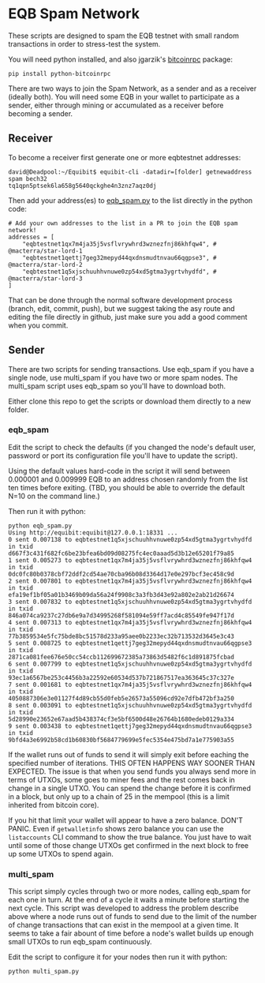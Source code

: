 # EQB Spam Network

These scripts are designed to spam the EQB testnet with small random transactions in order to stress-test the system.

You will need python installed, and also jgarzik's [bitcoinrpc](https://github.com/jgarzik/python-bitcoinrpc) package:

```
pip install python-bitcoinrpc
```

There are two ways to join the Spam Network, as a sender and as a receiver (ideally both). You will need some EQB in your wallet to participate as a sender, either through mining or accumulated as a receiver before becoming a sender.

## Receiver

To become a receiver first generate one or more eqbtestnet addresses:

```
david@Deadpool:~/Equibit$ equibit-cli -datadir=[folder] getnewaddress spam bech32
tq1qpn5ptsek6la658g5640qckghe4n3znz7aqz0dj
```

Then add your address(es) to [eqb_spam.py](eqb_spam.py) to the list directly in the python code:

```
# Add your own addresses to the list in a PR to join the EQB spam network!
addresses = [
    "eqbtestnet1qx7m4ja35j5vsflvrywhrd3wznezfnj86khfqw4", # @macterra/star-lord-1
    "eqbtestnet1qettj7geg32mepyd44qxdnsmudtnvau66qgpse3", # @macterra/star-lord-2
    "eqbtestnet1q5xjschuuhhvnuwe0zp54xd5gtma3ygrtvhydfd", # @macterra/star-lord-3
]
```

That can be done through the normal software development process (branch, edit, commit, push), but we suggest taking the asy route and editing the file directly in github, just make sure you add a good comment when you commit.

## Sender

There are two scripts for sending transactions. Use eqb_spam if you have a single node, use multi_spam if you have two or more spam nodes. The multi_spam script uses eqb_spam so you'll have to download both.

Either clone this repo to get the scripts or download them directly to a new folder.

### eqb_spam

Edit the script to check the defaults (if you changed the node's default user, password or port its configuration file you'll have to update the script).

Using the default values hard-code in the script it will send between 0.000001 and 0.009999 EQB to an address chosen randomly from the list ten times before exiting. (TBD, you should be able to override the default N=10 on the command line.)

Then run it with python:
```
python eqb_spam.py
Using http://equibit:equibit@127.0.0.1:18331 ...
0 sent 0.007138 to eqbtestnet1q5xjschuuhhvnuwe0zp54xd5gtma3ygrtvhydfd in txid d667f3c431f682fc6be23bfea6bd09d08275fc4ec0aaad5d3b12e65201f79a85
1 sent 0.005273 to eqbtestnet1qx7m4ja35j5vsflvrywhrd3wznezfnj86khfqw4 in txid 0dc0fc80b0378cbf72ddf2cd54ae70cba96b08d3364d17e0e297bcf3ec458c9d
2 sent 0.007801 to eqbtestnet1qx7m4ja35j5vsflvrywhrd3wznezfnj86khfqw4 in txid efa19ef1bf05a01b3469b09da56a24f9908c3a3fb3d43e92a802e2ab21d26674
3 sent 0.007832 to eqbtestnet1q5xjschuuhhvnuwe0zp54xd5gtma3ygrtvhydfd in txid 846a074ca9237c27db6e9a7d34995268f581094e59ff7acd4c85549fe947f17d
4 sent 0.007313 to eqbtestnet1qx7m4ja35j5vsflvrywhrd3wznezfnj86khfqw4 in txid 77b3859534e5fc75bde8bc51578d233a95aee0b2233ec32b713532d3645e3c43
5 sent 0.008725 to eqbtestnet1qettj7geg32mepyd44qxdnsmudtnvau66qgpse3 in txid 2871ca081fee676e50cc54ccb112699672385a73863d5482f6c1d891875fcbad
6 sent 0.007799 to eqbtestnet1q5xjschuuhhvnuwe0zp54xd5gtma3ygrtvhydfd in txid 93ec1a6567be253c4456b3a22592e60534d537b721867517ea363645c37c327e
7 sent 0.001681 to eqbtestnet1qx7m4ja35j5vsflvrywhrd3wznezfnj86khfqw4 in txid 4050887306e3e01127f4d89cb55d0feb5e26573a55096cd92e7dfb472bf3a250
8 sent 0.003091 to eqbtestnet1q5xjschuuhhvnuwe0zp54xd5gtma3ygrtvhydfd in txid 5d28990e23652e67aad5b438374cf3e5bf6500d48e26764b1680edeb0129a334
9 sent 0.003438 to eqbtestnet1qettj7geg32mepyd44qxdnsmudtnvau66qgpse3 in txid 9bfd4a3e6992b58cd1b60830bf5684779699e5fec5354e475bd7a1e775903a55
```

If the wallet runs out of funds to send it will simply exit before eaching the specified number of iterations. THIS OFTEN HAPPENS WAY SOONER THAN EXPECTED. The issue is that when you send funds you always send more in terms of UTXOs, some goes to miner fees and the rest comes back in change in a single UTXO. You can spend the change before it is confirmed in a block, but only up to a chain of 25 in the mempool (this is a limit inherited from bitcoin core). 

If you hit that limit your wallet will appear to have a zero balance. DON'T PANIC. Even if `getwalletinfo` shows zero balance you can use the `listaccounts` CLI command to show the true balance. You just have to wait until some of those change UTXOs get confirmed in the next block to free up some UTXOs to spend again.

### multi_spam

This script simply cycles through two or more nodes, calling eqb_spam for each one in turn. At the end of a cycle it waits a minute before starting the next cycle. This script was developed to address the problem describe above where a node runs out of funds to send due to the limit of the number of change transactions that can exist in the mempool at a given time. It seems to take a fair abount of time before a node's wallet builds up enough small UTXOs to run eqb_spam continuously.

Edit the script to configure it for your nodes then run it with python:

```
python multi_spam.py
```



